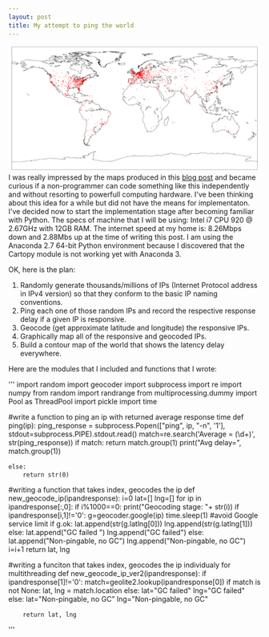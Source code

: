 ```yaml
---
layout: post
title: My attempt to ping the world
---
```

![Mapping using the Basemap module](/img/figure_2.png)
I was really impressed by the maps produced in this [blog post](http://erikbern.com/2015/04/26/ping-the-world/) and became curious if a non-programmer can code something like this independently and without resorting to powerfull computing hardware. I've been thinking about this idea for a while but did not have the means for implementaton. I've decided now to start the implementation stage after becoming familiar with Python. The specs of machine that I will be using: Intel i7 CPU 920 @ 2.67GHz with 12GB RAM. The internet speed at my home is: 8.26Mbps down and 2.88Mbs up at the time of writing this post. I am using the Anaconda 2.7 64-bit Python environment because I discovered that the Cartopy module is not working yet with Anaconda 3. 

OK, here is the plan:

1.  Randomly generate thousands/millions of IPs (Internet Protocol address in IPv4 version) so that they conform to the basic IP naming      conventions.
2.  Ping each one of those random IPs and record the respective response delay if a given IP is responsive. 
3.  Geocode (get approximate latitude and longitude) the responsive IPs.
4.  Graphically map all of the responsive and geocoded IPs.
5.  Build a contour map of the world that shows the latency delay everywhere.

Here are the modules that I included and functions that I wrote:

'''
import random
import geocoder
import subprocess 
import re
import numpy
from random import randrange
from multiprocessing.dummy import Pool as ThreadPool 
import pickle
import time

#write a function to ping an ip with returned average response time
def ping(ip):
    ping_response = subprocess.Popen(["ping", ip, "-n", '1'], stdout=subprocess.PIPE).stdout.read()
    match=re.search('Average = (\d+)', str(ping_response))
    if match:
        return match.group(1)
        print("Avg delay=", match.group(1))
      
    else:
        return str(0)
       
#writing a function that takes index, geocodes the ip 
def new_geocode_ip(ipandresponse):
    i=0
    lat=[]
    lng=[]
    for ip in ipandresponse[:,0]:
        if i%1000==0:
            print("Geocoding stage: "+ str(i))
        if ipandresponse[i,1]!='0':
            g=geocoder.google(ip)
            time.sleep(1)                   #avoid Google service limit
            if g.ok: 
                lat.append(str(g.latlng[0]))
                lng.append(str(g.latlng[1]))
            else:
                lat.append("GC failed ")
                lng.append("GC failed")
        else:
            lat.append("Non-pingable, no GC")
            lng.append("Non-pingable, no GC")
        i=i+1
    return lat, lng

#writing a funciton that takes index, geocodes the ip individualy for multithreading 
def new_geocode_ip_ver2(ipandresponse):
        if ipandresponse[1]!='0':
            match=geolite2.lookup(ipandresponse[0])
            if match is not None: 
                lat, lng = match.location 
            else:
                lat="GC failed"
                lng="GC failed"
        else:
            lat="Non-pingable, no GC"
            lng="Non-pingable, no GC"
        
        return lat, lng
'''
